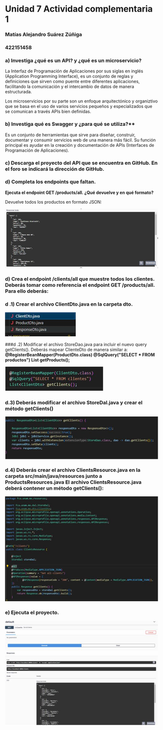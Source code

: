 # Unidad 7 Actividad complementaria 1

### Matías Alejandro Suárez Zúñiga
### 422151458

### a)	Investiga ¿qué es un API? y ¿qué es un microservicio?
La Interfaz de Programación de Aplicaciones por sus siglas en inglés (Application Programming Interface), es un conjunto de reglas y definiciones que sirven como puente  entre diferentes aplicaciones, facilitando la comunicación y el intercambio de datos de manera estructurada.

Los microservicios por su parte son un enfoque arquitectónico y organiztivo que se basa en el uso de varios servicios pequeños y especializados que se comunican a través APIs bien definidas.  

### b)	Investiga qué es Swagger y ¿para qué se utiliza?**
Es un conjunto de herramientas que sirve para diseñar, construir, documentar y consumir servicios web de una manera más fácil. Su función principal es ayudar en la creación y documentación de APIs (Interfaces de Programación de Aplicaciones).

### c) Descarga el proyecto del API que se encuentra en GitHub. En el foro se indicará la dirección de GitHub.
### d) Completa los endpoints que faltan.
 **Ejecuta el endpoint GET /products/all. ¿Qué devuelve y en qué formato?**

Devuelve todos los productos en formato JSON:

 ![getPeosucts](./images/Respuest_getProducts.JPG "getProducts")


### d) Crea el endpoint /clients/all que muestre todos los clientes. Deberás tomar como referencia el endpoint GET /products/all. Para ello deberás:
### d .1) Crear el archivo ClientDto.java en la carpeta dto.

 ![ClientDto](./images/ClientDto.JPG "ClientDto")
 
###d .2) Modificar el archivo StoreDao.java para incluir el nuevo query getClients(). Deberás mapear ClienteDto de manera similar a:
**@RegisterBeanMapper(ProductDto.class)
@SqlQuery("SELECT * FROM productos")
List<ProductDto> getProducts();**

 ![BeanMap](./images/BeanMap.JPG "BeanMap")
 
### d.3) Deberás modificar el archivo StoreDal.java y crear el método getClients()

  ![GetClients](./images/metodoGetClients.JPG "GetClients")

  
### d.4) Deberás crear el archivo ClientsResource.java en la carpeta src/main/java/resources junto a ProductsResources.java El archivo ClientsResource.java deberá contener un método getClients():

  ![ClientResourceImage](./images/ClientResourceImage.JPG "ClientResourceImage")

  
### e) Ejecuta el proyecto.

  ![Ejecucion](./images/Ejecucion.JPG "Ejecucion")


 


